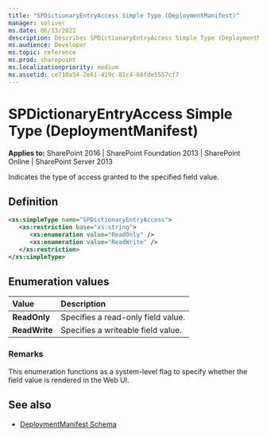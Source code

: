 ```yaml
---
title: "SPDictionaryEntryAccess Simple Type (DeploymentManifest)"
manager: soliver
ms.date: 06/13/2022
description: Describes SPDictionaryEntryAccess Simple Type (DeploymentManifest) and includes information on elements and attributes.
ms.audience: Developer
ms.topic: reference
ms.prod: sharepoint
ms.localizationpriority: medium
ms.assetid: ce710a54-2e61-419c-81c4-66fde5557cf7
---
```


# SPDictionaryEntryAccess Simple Type (DeploymentManifest)

**Applies to:** SharePoint 2016 | SharePoint Foundation 2013 | SharePoint Online | SharePoint Server 2013 
  
Indicates the type of access granted to the specified field value.

## Definition

```XML
<xs:simpleType name="SPDictionaryEntryAccess">
   <xs:restriction base="xs:string">
      <xs:enumeration value="ReadOnly" />
      <xs:enumeration value="ReadWrite" />
   </xs:restriction>
</xs:simpleType>

```

## Enumeration values

|**Value**|**Description**|
|:-----|:-----|
|**ReadOnly** <br/> |Specifies a read-only field value.  <br/> |
|**ReadWrite** <br/> |Specifies a writeable field value.  <br/> |
   
### Remarks

This enumeration functions as a system-level flag to specify whether the field value is rendered in the Web UI.
  
## See also

- [DeploymentManifest Schema](deploymentmanifest-schema.md)

